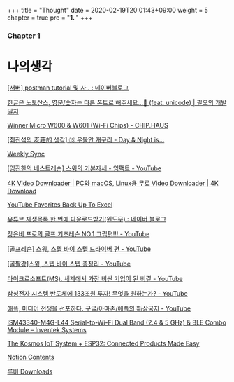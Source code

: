 +++
title = "Thought"
date = 2020-02-19T20:01:43+09:00
weight = 5
chapter = true
pre = "<b>1. </b>"
+++

### Chapter 1

# 나의생각

[[서버] postman tutorial 및 사.. : 네이버블로그](https://www.notion.so/postman-tutorial-46376d4b5b784221b71d5bc29baa2fa3)

[한글은 노토산스, 영문/숫자는 다른 폰트로 해주세요...👀 (feat. unicode) | 필오의 개발일지](https://www.notion.so/feat-unicode-0eb187e4b5dd440db0f3f9b0249ae8cf)

[Winner Micro W600 & W601 (Wi-Fi Chips) - CHIP.HAUS](https://www.notion.so/Winner-Micro-W600-W601-Wi-Fi-Chips-CHIP-HAUS-214dc9ff2b7a410ca82d2d6be273c914)

[[최진석의 老莊的 생각] ⑮ 우물안 개구리 - Day & Night is...](https://www.notion.so/Day-Night-is-926ec3c765f64b03a9b445f90a1606d8)

[Weekly Sync](https://www.notion.so/Weekly-Sync-9f261266c1324ed4b4a7a1b130e1fde2)

[](https://www.notion.so/5df3fabc31e14dfb9909046c90f5bbc4)

[[임진한의 베스트레슨] 스윙의 기본자세 - 임팩트 - YouTube](https://www.notion.so/YouTube-75aa69f5f2db40819e7fffee14b8b65b)

[4K Video Downloader | PС와 macOS, Linux용 무료 Video Downloader | 4K Download](https://www.notion.so/4K-Video-Downloader-P-macOS-Linux-Video-Downloader-4K-Download-abfe84a2c0fc4159b56a20caf38f54d9)

[YouTube Favorites Back Up To Excel](https://www.notion.so/YouTube-Favorites-Back-Up-To-Excel-a8fa9e1d950b45258a4bd410d0d8c2bf)

[유튜브 재생목록 한 번에 다운로드받기(윈도우) : 네이버 블로그](https://www.notion.so/3f59cfb5f57e459ca9cfbc5606659424)

[장은비 프로의 골프 기초레슨 NO.1 그립편!!! - YouTube](https://www.notion.so/NO-1-YouTube-bd83c9ee80d642abac6989ec5e0e498e)

[[골프레슨] 스윙, 스텝 바이 스텝 드라이버 편 - YouTube](https://www.notion.so/YouTube-09d58fe99a734a6582cd5b6fc1231d93)

[[골짤강]스윙, 스텝 바이 스텝 총정리 - YouTube](https://www.notion.so/YouTube-f4f6582895c34aea985bd2e104270559)

[마이크로소프트(MS). 세계에서 가장 비싼 기업이 된 비결 - YouTube](https://www.notion.so/MS-YouTube-d4d95c16d3374253b5a3d247c66721d7)

[삼성전자 시스템 반도체에 133조원 투자! 무엇을 원하는가? - YouTube](https://www.notion.so/133-YouTube-5a733bb340e94841ac491efcbdda2cf2)

[애플, 미디어 전쟁을 선포하다. 구글/아마존/애플의 新삼국지 - YouTube](https://www.notion.so/YouTube-be9e7ffb6e844ecdaf2e14bf8540b7a6)

[ISM43340-M4G-L44 Serial-to-Wi-Fi Dual Band (2.4 & 5 GHz) & BLE Combo Module – Inventek Systems](https://www.notion.so/ISM43340-M4G-L44-Serial-to-Wi-Fi-Dual-Band-2-4-5-GHz-BLE-Combo-Module-Inventek-Systems-f42e2599d458436499701f51e88989e5)

[The Kosmos IoT System + ESP32: Connected Products Made Easy](https://www.notion.so/The-Kosmos-IoT-System-ESP32-Connected-Products-Made-Easy-7096a784379e40e0b09e89604a13b7e9)

[Notion Contents](https://www.notion.so/Notion-Contents-86a9ef41e5654fe1ad4c2e88c0c1ca17)

[루비 Downloads](https://www.notion.so/Downloads-ce5c0c7a08224411bedf34cc5b7eae11)
